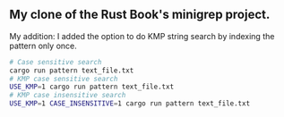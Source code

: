 ## My clone of the Rust Book's minigrep project. 

My addition: I added the option to do KMP string search by indexing the pattern only once.

``` Bash
# Case sensitive search
cargo run pattern text_file.txt
# KMP case sensitive search
USE_KMP=1 cargo run pattern text_file.txt
# KMP case insensitive search
USE_KMP=1 CASE_INSENSITIVE=1 cargo run pattern text_file.txt
```

